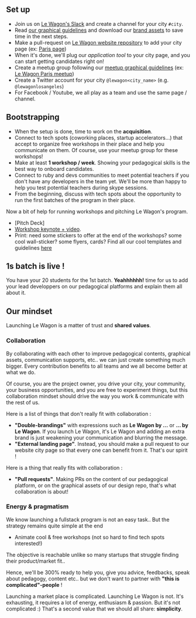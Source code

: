 ## Set up

- Join us on [Le Wagon's Slack](https://teamwagon.slack.com) and create a channel for your city `#city`.
- Read [our graphical guidelines](https://github.com/lewagon/design/tree/master/guidelines) and download our [brand assets](https://github.com/lewagon/design/tree/master/guidelines/brand) to save time in the next steps.
- Make a pull-request on [Le Wagon website repository](https://github.com/lewagon/www-sinatra) to add your city page (ex: [Paris page](http://www.lewagon.org/paris))
- When it's done, we'll plug our *application tool* to your city page, and you can start getting candidates right on!
- Create a meetup group following our [meetup graphical guidelines](https://github.com/lewagon/design/tree/master/guidelines/meetup) (ex: [Le Wagon Paris meetup](http://www.meetup.com/fr/Le-Wagon-Paris-Coding-Station/))
- Create a Twitter account for your city `@lewagon<city_name>` (e.g. `@lewagonlosangeles`)
- For Facebook / Youtube, we all play as a team and use the same page / channel.

## Bootstrapping

- When the setup is done, time to work on the **acquisition**.
- Connect to tech spots (coworking places, startup accelerators...) that accept to organize free workshops in their place and help you communicate on them. Of course, use your meetup group for these workshops!
- Make at least **1 workshop / week**. Showing your pedagogical skills is the best way to onboard candidates.
- Connect to ruby and devs communities to meet potential teachers if you don't have any developers in the team yet. We'll be more than happy to help you test potential teachers during skype sessions.
- From the beginning, discuss with tech spots about the opportunity to run the first batches of the program in their place.

Now a bit of help for running workshops and pitching Le Wagon's program.

- [Pitch Deck]
- [Workshop keynote + video](https://github.com/lewagon/launch-kit/tree/master/keynotes).
- Print: need some stickers to offer at the end of the workshops? some cool wall-sticker? some flyers, cards? Find all our cool templates and guidelines [here](https://github.com/lewagon/design/tree/master/guidelines/print)


## 1s batch is live !

You have your 20 students for the 1st batch. **Yeahhhhhh!** time for us to add your lead developpers on our pedagogical platforms and explain them all about it.

## Our mindset

Launching Le Wagon is a matter of trust and **shared values**.


### Collaboration

By collaborating with each other to improve pedagogical contents, graphical assets, communication supports, etc.. we can just create something much bigger. Every contribution benefits to all teams and we all become better at what we do.

Of course, you are the project owner, you drive your city, your community, your business opportunities, and you are free to experiment things, but this collaboration mindset should drive the way you work & communicate with the rest of us.

Here is a list of things that don't really fit with collaboration :

- **"Double-brandings"** with expressions such as **Le Wagon by ...** or **... by Le Wagon**. If you launch Le Wagon, it's Le Wagon and adding an extra brand is just weakening your communication and blurring the message.
- **"External landing page"**. Instead, you should make a pull request to our website city page so that every one can benefit from it. That's our spirit !

Here is a thing that really fits with collaboration :

- **"Pull requests"**. Making PRs on the content of our pedagogical platform, or on the graphical assets of our design repo, that's what collaboration is about!

### Energy & pragmatism

We know launching a fullstack program is not an easy task.. But the strategy remains quite simple at the end

- Animate cool & free workshops (not so hard to find tech spots interested!)

The objective is reachable unlike so many startups that struggle finding their product/market fit..

Hence, we'll be 300% ready to help you, give you advice, feedbacks, speak about pedagogy, content etc.. but we don't want to partner with **"this is complicated"-people** !

Launching a market place is complicated. Launching Le Wagon is not. It's exhausting, it requires a lot of energy, enthusiasm & passion. But it's not complicated :) That's a second value that we should all share: **simplicity**.





